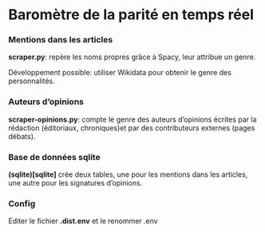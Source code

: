 # Baromètre de la parité en temps réel

### Mentions dans les articles
**scraper.py**: repère les noms propres grâce à Spacy, leur attribue un genre.

Développement possible: utiliser Wikidata pour obtenir le genre des personnalités.

### Auteurs d’opinions
**scraper-opinions.py**: compte le genre des auteurs d’opinions écrites par la rédaction (éditoriaux, chroniques)et par des contributeurs externes (pages débats).

### Base de données sqlite

**(sqlite)[sqlite]** crée deux tables, une pour les mentions dans les articles, une autre pour les signatures d’opinions.

### Config

Editer le fichier **.dist.env** et le renommer .env
